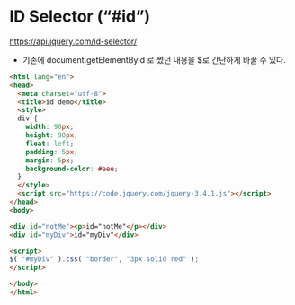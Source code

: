 # ID Selector (“#id”)

https://api.jquery.com/id-selector/

- 기존에 document.getElementById 로 썼던 내용을 $로 간단하게 바꿀 수 있다.
```HTML
<html lang="en">
<head>
  <meta charset="utf-8">
  <title>id demo</title>
  <style>
  div {
    width: 90px;
    height: 90px;
    float: left;
    padding: 5px;
    margin: 5px;
    background-color: #eee;
  }
  </style>
  <script src="https://code.jquery.com/jquery-3.4.1.js"></script>
</head>
<body>

<div id="notMe"><p>id="notMe"</p></div>
<div id="myDiv">id="myDiv"</div>

<script>
$( "#myDiv" ).css( "border", "3px solid red" );
</script>

</body>
</html>
```
